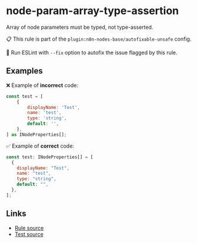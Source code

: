 [//]: # "File generated from a template. Do not edit this file directly."

# node-param-array-type-assertion

Array of node parameters must be typed, not type-asserted.

📋 This rule is part of the `plugin:n8n-nodes-base/autofixable-unsafe` config.

🔧 Run ESLint with `--fix` option to autofix the issue flagged by this rule.

## Examples

❌ Example of **incorrect** code:

```js
const test = [
    {
        displayName: 'Test',
        name: 'test',
        type: 'string',
        default: '',
    },
] as INodeProperties[];
```

✅ Example of **correct** code:

```js
const test: INodeProperties[] = [
  {
    displayName: "Test",
    name: "test",
    type: "string",
    default: "",
  },
];
```

## Links

- [Rule source](../../lib/rules/node-param-array-type-assertion.ts)
- [Test source](../../tests/node-param-array-type-assertion.test.ts)
